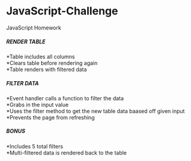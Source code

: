 # JavaScript-Challenge
JavaScript Homework  

##### RENDER TABLE  
*Table includes all columns  
*Clears table before rendering again  
*Table renders with filtered data  

##### FILTER DATA  
*Event handler calls a function to filter the data  
*Grabs in the input value  
*Uses the filter method to get the new table data baased off given input  
*Prevents the page from refreshing  

##### BONUS  
*Includes 5 total filters  
*Multi-filtered data is rendered back to the table  